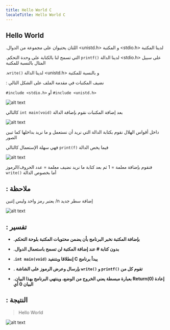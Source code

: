 ```yaml
---
title: Hello World C
localeTitle: Hello World C
---
```

## Hello World

.اللتان يحتيوان على مجموعة من الدوال <unistd.h> و المكتبة <stdio.h> لدينا المكتبة

.التي تسمح لنا بالكتابة على وحدة التحكم `printf()` لدينا الدالة <stdio.h> على سبيل المثال بالنسبة للمكتبة

.`write()` لدينا الدالة <unistd.h> و بالنسبة للمكتبة

: نضيف المكتبات في مقدمة الملف على الشكل التالي

`#include <stdio.h>`
أو
`#include <unistd.h>`

![alt text][library]

[library]: https://i.imgur.com/XDKpCrm.png "كيفية إضافة المكتبات"

كالتالي `int main(void)` بعد إضافة المكتبات نقوم بإضافة الدالة 

![alt text][main]

[main]: https://i.imgur.com/dkK1sXL.png " int main() إضافة الدالة"

داخل أقواس الهلال نقوم بكتابة الدالة التي نريد أن نستعمل و ما نريد بداخلها كما تبين الصور

فهي سهلة الإستعمال كالتالي `print(f)` فيما يخص الدالة

![alt text][printf]

[printf]: https://i.imgur.com/xWQcaV9.png "printf()"

فنقوم بإضافة معلمة = 1 ثم بعد كتابة ما نريد نضيف معلمة = عدد الحروف/الرموز `write()` أما بخصوص الدالة 

## : ملاحظة 
يعتبر رمز واحد وليس إثنين /n إضافة سطر جديد

![alt text][write]

[write]: https://i.imgur.com/ewIqPo7.png "write()"

## : تفسير

* **.بإضافة المكتبة نخبر البرنامج بأن يضمن محتويات المكتبة بلوحة التحكم**

* **.بدون كتابة # عند إضافة المكتبة لن تسمح باستعمال الدوال**

* **.`int main(void)` إنطلاقا وبتنفيد C يبدأ برنامج** 

* **. بإرسال وعرض الرموز على الشاشة `write()` و `printf()` تقوم كل من**

* **.بعبارة مبسطة يعني الخروج من الوضع، وينتهي البرنامج بهذا البيان Return(0) إعادة البيان 0 أي**

    
## : النتيجة    

> Hello World

![alt text][result]

[result]: https://i.imgur.com/FC4kISm.png "result"
